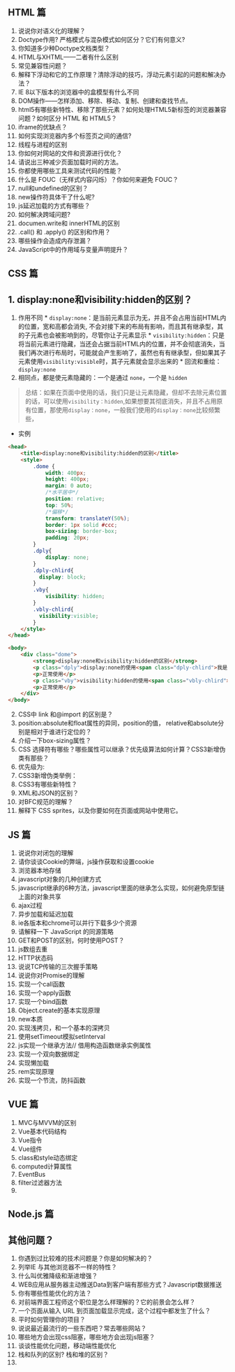 ## HTML 篇
  1. 说说你对语义化的理解？ 
  2. Doctype作用? 严格模式与混杂模式如何区分？它们有何意义?
  3. 你知道多少种Doctype文档类型？
  4. HTML与XHTML——二者有什么区别
  5. 常见兼容性问题？
  6. 解释下浮动和它的工作原理？清除浮动的技巧，浮动元素引起的问题和解决办法？
  7. IE 8以下版本的浏览器中的盒模型有什么不同
  8. DOM操作——怎样添加、移除、移动、复制、创建和查找节点。
  9. html5有哪些新特性、移除了那些元素？如何处理HTML5新标签的浏览器兼容问题？如何区分 HTML 和 HTML5？
  10. iframe的优缺点？
  11. 如何实现浏览器内多个标签页之间的通信?
  12. 线程与进程的区别
  13. 你如何对网站的文件和资源进行优化？
  14. 请说出三种减少页面加载时间的方法。
  15. 你都使用哪些工具来测试代码的性能？
  16. 什么是 FOUC（无样式内容闪烁）？你如何来避免 FOUC？
  17. null和undefined的区别？
  18. new操作符具体干了什么呢?
  19. js延迟加载的方式有哪些？
  20. 如何解决跨域问题?
  21. documen.write和 innerHTML的区别
  22. .call() 和 .apply() 的区别和作用？
  23. 哪些操作会造成内存泄漏？
  24. JavaScript中的作用域与变量声明提升？



## CSS 篇

## 1. display:none和visibility:hidden的区别？
  1.  作用不同
    * `display:none`：是当前元素显示为无，并且不会占用当前HTML内的位置，宽和高都会消失, 不会对接下来的布局有影响，而且其有继承型，其的子元素也会被影响到的，尽管你让子元素显示
    * `visibility:hidden`：只是将当前元素进行隐藏，当还会占据当前HTML内的位置，并不会彻底消失，当我们再次进行布局时，可能就会产生影响了，虽然也有有继承型，但如果其子元素使用`visibility:visible`时，其子元素就会显示出来的
    * 回流和重绘：`display:none`
  2. 相同点，都是使元素隐藏的：一个是通过 `none`，一个是 `hidden`
> 总结：如果在页面中使用的话，我们只是让元素隐藏，但却不去除元素位置的话，可以使用`visibility：hidden`,如果想要其彻底消失，并且不占用原有位置，那使用`display：none`，一般我们使用的`display：none`比较频繁些，
  * 实例
  ```html
  <head>
      <title>display:none和visibility:hidden的区别</title>
      <style>
          .dome {
              width: 400px;
              height: 400px;
              margin: 0 auto;
              /*水平居中*/
              position: relative;
              top: 50%;
              /*偏移*/
              transform: translateY(50%);
              border: 1px solid #ccc;
              box-sizing: border-box;
              padding: 20px;
          }
          .dply{
              display: none;
          }
          .dply-chlird{
            display: block;
          }
          .vby{
              visibility: hidden;
          }
          .vbly-chlird{
            visibility:visible;
          }
      </style>
  </head>

  <body>
      <div class="dome">
          <strong>display:none和visibility:hidden的区别</strong>
          <p class="dply">display:none的使用<span class="dply-chlird">我是其子元素</span></p>
          <p>正常使用</p>
          <p class="vby">visibility:hidden的使用<span class="vbly-chlird">我是其子元素</span></p>
          <p>正常使用</p>
      </div>
  </body>
  ```

2. CSS中 link 和@import 的区别是？
3. position:absolute和float属性的异同，position的值， relative和absolute分别是相对于谁进行定位的？
4. 介绍一下box-sizing属性？
5. CSS 选择符有哪些？哪些属性可以继承？优先级算法如何计算？CSS3新增伪类有那些？
6. 优先级为:
7. CSS3新增伪类举例：
8. CSS3有哪些新特性？
9. XML和JSON的区别？
10. 对BFC规范的理解？
11. 解释下 CSS sprites，以及你要如何在页面或网站中使用它。


## JS 篇
1. 说说你对闭包的理解
2. 请你谈谈Cookie的弊端，js操作获取和设置cookie
3. 浏览器本地存储
4. javascript对象的几种创建方式
5. javascript继承的6种方法，javascript里面的继承怎么实现，如何避免原型链上面的对象共享
6. ajax过程
7. 异步加载和延迟加载
8. ie各版本和chrome可以并行下载多少个资源
9. 请解释一下 JavaScript 的同源策略
10. GET和POST的区别，何时使用POST？
11. js数组去重
12. HTTP状态码
13. 说说TCP传输的三次握手策略
14. 说说你对Promise的理解
15. 实现一个call函数
16. 实现一个apply函数
17. 实现一个bind函数
18. Object.create的基本实现原理
19. new本质
20. 实现浅拷贝，和一个基本的深拷贝
21. 使用setTimeout模拟setInterval
22. js实现一个继承方法// 借用构造函数继承实例属性
23. 实现一个双向数据绑定
24. 实现懒加载
25. rem实现原理
26. 实现一个节流，防抖函数




## VUE 篇
  1. MVC与MVVM的区别
  2. Vue基本代码结构
  3. Vue指令
  4. Vue组件
  5. class和style动态绑定
  6. computed计算属性
  7. EventBus
  8. filter过滤器方法
  9. 

## Node.js 篇

## 其他问题？
  1. 你遇到过比较难的技术问题是？你是如何解决的？
  2. 列举IE 与其他浏览器不一样的特性？
  3. 什么叫优雅降级和渐进增强？
  4. WEB应用从服务器主动推送Data到客户端有那些方式？Javascript数据推送
  5. 你有哪些性能优化的方法？
  6. 对前端界面工程师这个职位是怎么样理解的？它的前景会怎么样？
  7. 一个页面从输入 URL 到页面加载显示完成，这个过程中都发生了什么？
  8. 平时如何管理你的项目？
  9. 说说最近最流行的一些东西吧？常去哪些网站？
  10. 哪些地方会出现css阻塞，哪些地方会出现js阻塞？
  11. 谈谈性能优化问题，移动端性能优化
  12. 栈和队列的区别? 栈和堆的区别？
  13. 

